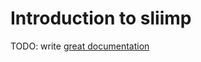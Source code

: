 # Introduction to sliimp

TODO: write [great documentation](http://jacobian.org/writing/great-documentation/what-to-write/)
